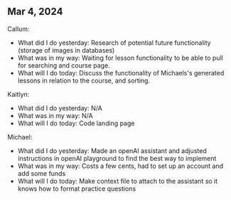 ## Mar 4, 2024
Callum:
- What did I do yesterday: Research of potential future functionality (storage of images in databases)
- What was in my way: Waiting for lesson functionality to be able to pull for searching and course page.
- What will I do today: Discuss the functionality of Michaels's generated lessons in relation to the course, and sorting.

Kaitlyn:
- What did I do yesterday: N/A
- What was in my way: N/A
- What will I do today: Code landing page

Michael:
- What did I do yesterday: Made an openAI assistant and adjusted instructions in openAI playground to find the best way to implement
- What was in my way: Costs a few cents, had to set up an account and add some funds
- What will I do today: Make context file to attach to the assistant so it knows how to format practice questions
